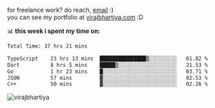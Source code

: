 for freelance work? do reach, [email](mailto:vlbhartiya@gmail.com) :)<br/>
you can see my portfolio at [virajbhartiya.com](https://virajbhartiya.com) :D

📊 **this week i spent my time on:**

<!--START_SECTION:waka-->

```txt
Total Time: 37 hrs 21 mins

TypeScript    23 hrs 13 mins  ███████████████▒░░░░░░░░░   61.82 %
Dart          8 hrs 5 mins    █████▒░░░░░░░░░░░░░░░░░░░   21.53 %
Go            1 hr 23 mins    █░░░░░░░░░░░░░░░░░░░░░░░░   03.71 %
JSON          57 mins         ▓░░░░░░░░░░░░░░░░░░░░░░░░   02.53 %
C++           50 mins         ▓░░░░░░░░░░░░░░░░░░░░░░░░   02.26 %
```

<!--END_SECTION:waka-->

<p align="left"> <img src="https://komarev.com/ghpvc/?username=virajbhartiya&color=blue" alt="virajbhartiya" /> </p>
